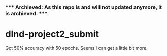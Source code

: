 ### *** Archieved: As this repo is and will not updated anymore, it is archieved. ***

# dlnd-project2_submit

Got 50% accuracy with 50 epochs. Seems I can get a little bit more.

